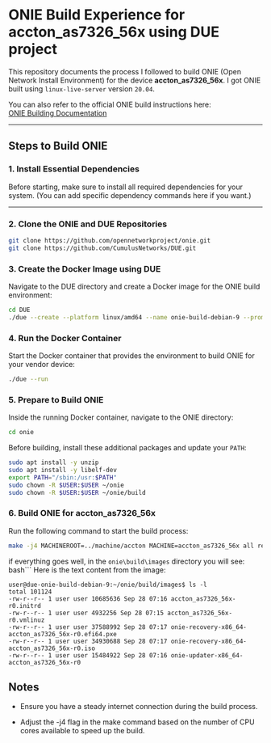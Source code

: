 # ONIE Build Experience for accton_as7326_56x using DUE project

This repository documents the process I followed to build ONIE (Open Network Install Environment) for the device **accton_as7326_56x**.
I got ONIE built using `linux-live-server` version `20.04`.

You can also refer to the official ONIE build instructions here:  
[ONIE Building Documentation](https://opencomputeproject.github.io/onie/developers/building.html#branches-and-build-environment-compatibility)

---

## Steps to Build ONIE

### 1. Install Essential Dependencies

Before starting, make sure to install all required dependencies for your system. (You can add specific dependency commands here if you want.)

---

### 2. Clone the ONIE and DUE Repositories

```bash
git clone https://github.com/opennetworkproject/onie.git
git clone https://github.com/CumulusNetworks/DUE.git
```

### 3. Create the Docker Image using DUE

Navigate to the DUE directory and create a Docker image for the ONIE build environment:
```bash
cd DUE
./due --create --platform linux/amd64 --name onie-build-debian-9 --prompt ONIE-9 --tag onie-9 --use-template onie --from debian:9 --description 'ONIE Build Debian 9' --image-patch debian/9/filesystem
```

### 4. Run the Docker Container

Start the Docker container that provides the environment to build ONIE for your vendor device:
```bash
./due --run
```

### 5. Prepare to Build ONIE

Inside the running Docker container, navigate to the ONIE directory:
```bash
cd onie
```
Before building, install these additional packages and update your `PATH`:
```bash
sudo apt install -y unzip
sudo apt install -y libelf-dev
export PATH="/sbin:/usr:$PATH"
sudo chown -R $USER:$USER ~/onie
sudo chown -R $USER:$USER ~/onie/build
```
### 6. Build ONIE for accton_as7326_56x

Run the following command to start the build process:
```bash
make -j4 MACHINEROOT=../machine/accton MACHINE=accton_as7326_56x all recovery-iso
```
if everything goes well, in the `onie\build\images` directory you will see:
bash```
Here is the text content from the image:

```
user@due-onie-build-debian-9:~/onie/build/images$ ls -l
total 101124
-rw-r--r-- 1 user user 10685636 Sep 28 07:16 accton_as7326_56x-r0.initrd
-rw-r--r-- 1 user user 4932256 Sep 28 07:15 accton_as7326_56x-r0.vmlinuz
-rw-r--r-- 1 user user 37588992 Sep 28 07:17 onie-recovery-x86_64-accton_as7326_56x-r0.efi64.pxe
-rw-r--r-- 1 user user 34930688 Sep 28 07:17 onie-recovery-x86_64-accton_as7326_56x-r0.iso
-rw-r--r-- 1 user user 15484922 Sep 28 07:16 onie-updater-x86_64-accton_as7326_56x-r0
```



## Notes

- Ensure you have a steady internet connection during the build process.

- Adjust the -j4 flag in the make command based on the number of CPU cores available to speed up the build.





